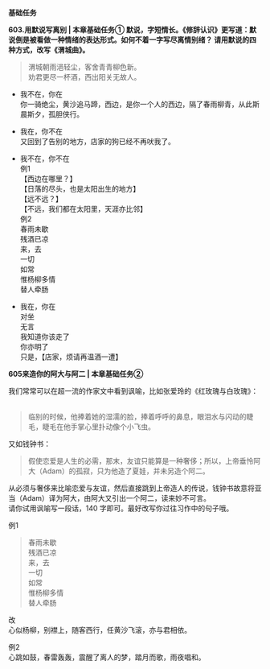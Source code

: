 **基础任务**  

**603.用默说写离别 | 本章基础任务① 默说，字短情长。《修辞认识》更写道：默说倒是被看做一种情绪的表达形式。如何不着一字写尽离情别绪？ 请用默说的四种方式，改写《渭城曲》。**

>渭城朝雨浥轻尘，客舍青青柳色新。  
劝君更尽一杯酒，西出阳关无故人。 

- 我不在，你在  
你一骑绝尘，黄沙追马蹄，西边，是你一个人的西边，隔了春雨柳青，从此斯晨斯夕，孤胆侠行。  

- 我在，你不在  
又回到了告别的地方，店家的狗已经不再吠我了。  

- 我不在，你不在   
例1  
【西边在哪里？】  
【日落的尽头，也是太阳出生的地方】  
【远不远？】  
【不远，我们都在太阳里，天涯亦比邻】  
例2  
春雨未歇  
残酒已凉  
来，去  
一切  
如常  
惟杨柳多情  
替人牵肠

- 我在，你在  
对坐  
无言  
我知道你该走了  
你亦明了  
只是，【店家，烦请再温酒一遭】

**605来造你的阿大与阿二 | 本章基础任务②**  

我们常常可以在超一流的作家文中看到讽喻，比如张爱玲的《红玫瑰与白玫瑰》：  
>临别的时候，他捧着她的湿濡的脸，捧着呼呼的鼻息，眼泪水与闪动的睫毛，睫毛在他手掌心里扑动像个小飞虫。

又如钱钟书：  
>假使恋爱是人生的必需，那末，友谊只能算是一种奢侈；所以，上帝垂怜阿大（Adam）的孤寂，只为他造了夏娃，并未另造个阿二。

从必须与奢侈来比喻恋爱与友谊，然后直接跳到上帝造人的传说，钱钟书故意将亚当（Adam）译为阿大，由阿大又引出一个阿二，读来妙不可言。  
请你试用讽喻写一段话，140 字即可。最好改写你过往习作中的句子哦。

例1  
>春雨未歇   
残酒已凉  
来，去  
一切  
如常  
惟杨柳多情  
替人牵肠  

改  
心似杨柳，别襟上，随客西行，任黄沙飞滚，亦与君相依。  

例2  
心跳如鼓，春雷轰轰，震醒了离人的梦，踏月而歌，雨夜唱和。


















